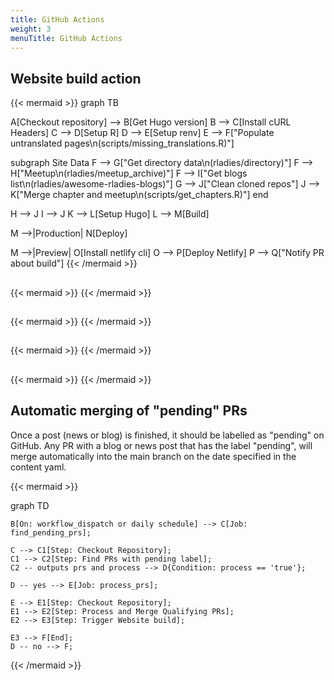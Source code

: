 ```yaml
---
title: GitHub Actions
weight: 3
menuTitle: GitHub Actions
---
```


## Website build action

{{< mermaid >}}
graph TB

A[Checkout repository] --> B[Get Hugo version]
B --> C[Install cURL Headers]
C --> D[Setup R]
D --> E[Setup renv]
E --> F["Populate untranslated pages\n(scripts/missing_translations.R)"]

subgraph Site Data
F --> G["Get directory data\n(rladies/directory)"]
F --> H["Meetup\n(rladies/meetup_archive)"]
F --> I["Get blogs list\n(rladies/awesome-rladies-blogs)"]
G --> J["Clean cloned repos"]
J --> K["Merge chapter and meetup\n(scripts/get_chapters.R)"]
end

H --> J
I --> J
K --> L[Setup Hugo]
L --> M[Build]

M -->|Production| N[Deploy]

M -->|Preview| O[Install netlify cli]
O --> P[Deploy Netlify]
P --> Q["Notify PR about build"]
{{< /mermaid >}}

##

{{< mermaid >}}
{{< /mermaid >}}

##

{{< mermaid >}}
{{< /mermaid >}}

##

{{< mermaid >}}
{{< /mermaid >}}

##

{{< mermaid >}}
{{< /mermaid >}}

## Automatic merging of "pending" PRs

Once a post (news or blog) is finished, it should be labelled as "pending" on GitHub.
Any PR with a blog or news post that has the label "pending", will merge automatically into the main branch on the date specified in the content yaml.

{{< mermaid >}}

graph TD

    B[On: workflow_dispatch or daily schedule] --> C[Job: find_pending_prs];

    C --> C1[Step: Checkout Repository];
    C1 --> C2[Step: Find PRs with pending label];
    C2 -- outputs prs and process --> D{Condition: process == 'true'};

    D -- yes --> E[Job: process_prs];

    E --> E1[Step: Checkout Repository];
    E1 --> E2[Step: Process and Merge Qualifying PRs];
    E2 --> E3[Step: Trigger Website build];

    E3 --> F[End];
    D -- no --> F;

{{< /mermaid >}}
